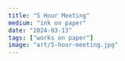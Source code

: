 ```yaml
---
title: "5 Hour Meeting"
medium: "ink on paper"
date: "2024-03-13"
tags: ["works on paper"]
image: "art/5-hour-meeting.jpg"
---
```

